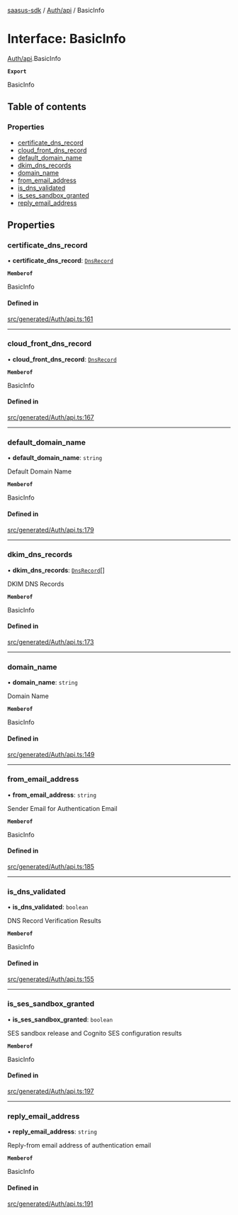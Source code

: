 [saasus-sdk](../README.md) / [Auth/api](../modules/Auth_api.md) / BasicInfo

# Interface: BasicInfo

[Auth/api](../modules/Auth_api.md).BasicInfo

**`Export`**

BasicInfo

## Table of contents

### Properties

- [certificate\_dns\_record](Auth_api.BasicInfo.md#certificate_dns_record)
- [cloud\_front\_dns\_record](Auth_api.BasicInfo.md#cloud_front_dns_record)
- [default\_domain\_name](Auth_api.BasicInfo.md#default_domain_name)
- [dkim\_dns\_records](Auth_api.BasicInfo.md#dkim_dns_records)
- [domain\_name](Auth_api.BasicInfo.md#domain_name)
- [from\_email\_address](Auth_api.BasicInfo.md#from_email_address)
- [is\_dns\_validated](Auth_api.BasicInfo.md#is_dns_validated)
- [is\_ses\_sandbox\_granted](Auth_api.BasicInfo.md#is_ses_sandbox_granted)
- [reply\_email\_address](Auth_api.BasicInfo.md#reply_email_address)

## Properties

### certificate\_dns\_record

• **certificate\_dns\_record**: [`DnsRecord`](Auth_api.DnsRecord.md)

**`Memberof`**

BasicInfo

#### Defined in

[src/generated/Auth/api.ts:161](https://github.com/saasus-platform/saasus-sdk-javascript/blob/2c78b0a/src/generated/Auth/api.ts#L161)

___

### cloud\_front\_dns\_record

• **cloud\_front\_dns\_record**: [`DnsRecord`](Auth_api.DnsRecord.md)

**`Memberof`**

BasicInfo

#### Defined in

[src/generated/Auth/api.ts:167](https://github.com/saasus-platform/saasus-sdk-javascript/blob/2c78b0a/src/generated/Auth/api.ts#L167)

___

### default\_domain\_name

• **default\_domain\_name**: `string`

Default Domain Name

**`Memberof`**

BasicInfo

#### Defined in

[src/generated/Auth/api.ts:179](https://github.com/saasus-platform/saasus-sdk-javascript/blob/2c78b0a/src/generated/Auth/api.ts#L179)

___

### dkim\_dns\_records

• **dkim\_dns\_records**: [`DnsRecord`](Auth_api.DnsRecord.md)[]

DKIM DNS Records

**`Memberof`**

BasicInfo

#### Defined in

[src/generated/Auth/api.ts:173](https://github.com/saasus-platform/saasus-sdk-javascript/blob/2c78b0a/src/generated/Auth/api.ts#L173)

___

### domain\_name

• **domain\_name**: `string`

Domain Name

**`Memberof`**

BasicInfo

#### Defined in

[src/generated/Auth/api.ts:149](https://github.com/saasus-platform/saasus-sdk-javascript/blob/2c78b0a/src/generated/Auth/api.ts#L149)

___

### from\_email\_address

• **from\_email\_address**: `string`

Sender Email for Authentication Email

**`Memberof`**

BasicInfo

#### Defined in

[src/generated/Auth/api.ts:185](https://github.com/saasus-platform/saasus-sdk-javascript/blob/2c78b0a/src/generated/Auth/api.ts#L185)

___

### is\_dns\_validated

• **is\_dns\_validated**: `boolean`

DNS Record Verification Results

**`Memberof`**

BasicInfo

#### Defined in

[src/generated/Auth/api.ts:155](https://github.com/saasus-platform/saasus-sdk-javascript/blob/2c78b0a/src/generated/Auth/api.ts#L155)

___

### is\_ses\_sandbox\_granted

• **is\_ses\_sandbox\_granted**: `boolean`

SES sandbox release and Cognito SES configuration results

**`Memberof`**

BasicInfo

#### Defined in

[src/generated/Auth/api.ts:197](https://github.com/saasus-platform/saasus-sdk-javascript/blob/2c78b0a/src/generated/Auth/api.ts#L197)

___

### reply\_email\_address

• **reply\_email\_address**: `string`

Reply-from email address of authentication email

**`Memberof`**

BasicInfo

#### Defined in

[src/generated/Auth/api.ts:191](https://github.com/saasus-platform/saasus-sdk-javascript/blob/2c78b0a/src/generated/Auth/api.ts#L191)
